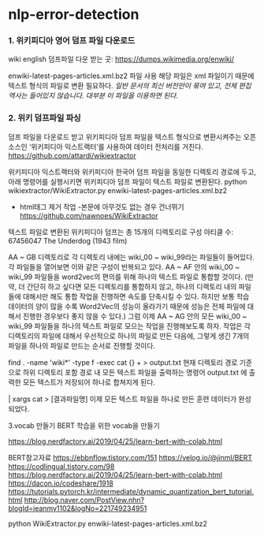 # nlp-error-detection

### 1. 위키피디아 영어 덤프 파일 다운로드
wiki english
덤프파일 다운 받는 곳: https://dumps.wikimedia.org/enwiki/

enwiki-latest-pages-articles.xml.bz2 파일 사용
해당 파일은 xml 파일이기 때문에 텍스트 형식의 파일로 변환 필요하다.
*일반 문서의 최신 버전만이 묶여 있고, 전체 편집 역사는 들어있지 않습니다. 대부분 이 파일을 이용하면 된다.*

### 2. 위키 덤프파일 파싱
덤프 파일을 다운로드 받고 위키피디아 덤프 파일을 텍스트 형식으로 변환시켜주는 오픈소스인 ‘위키피디아 익스트랙터’를 사용하여 데이터 전처리를 거친다.
https://github.com/attardi/wikiextractor


위키피디아 익스트랙터와 위키피디아 한국어 덤프 파일을 동일한 디렉토리 경로에 두고, 아래 명령어를 실행시키면 위키피디아 덤프 파일이 텍스트 파일로 변환된다.
python wikiextractor/WikiExtractor.py enwiki-latest-pages-articles.xml.bz2


- html태그 제거 작업 
-본문에 아무것도 없는 경우 건너뛰기
https://github.com/nawnoes/WikiExtractor


텍스트 파일로 변환된 위키피디아 덤프는 총 15개의 디렉토리로 구성
아티클 수:
67456047 The Underdog (1943 film)



 AA ~ GB 디렉토리로 각 디렉토리 내에는 wiki_00 ~ wiki_99라는 파일들이 들어있다. 각 파일들을 열어보면 이와 같은 구성이 반복되고 있다.
AA ~ AF 안의 wiki_00 ~ wiki_99 파일들을 word2vec의 편의를 위해 하나의 텍스트 파일로 통합할 것이다. (만약, 더 간단히 하고 싶다면 모든 디렉토리를 통합하지 않고, 하나의 디렉토리 내의 파일들에 대해서만 해도 통합 작업을 진행하면 속도를 단축시킬 수 있다. 하지만 보통 학습 데이터의 양이 많을 수록 Word2Vec의 성능이 올라가기 때문에 성능은 전체 파일에 대해서 진행한 경우보다 좋지 않을 수 있다.)
그럼 이제 AA ~ AG 안의 모든 wiki_00 ~ wiki_99 파일들을 하나의 텍스트 파일로 모으는 작업을 진행해보도록 하자. 작업은 각 디렉토리의 파일에 대해서 우선적으로 하나의 파일로 만든 다음에, 그렇게 생긴 7개의 파일을 하나의 파일로 만드는 순서로 진행할 것이다.

find . -name 'wiki*' -type f -exec cat {} + > output.txt
현재 디렉토리 경로 기준으로 하위 디렉토리 포함 경로 내 모든 텍스트 파일을 출력하는 명령어
output.txt 에 출력한 모든 텍스트가 저장되어 하나로 합쳐지게 된다.

 | xargs cat > [결과파일명]
이제 모든 텍스트 파일을 하나로 만든 훈련 데이터가 완성되었다.


3.vocab 만들기
BERT 학습을 위한 vocab을 만들기

https://blog.nerdfactory.ai/2019/04/25/learn-bert-with-colab.html





BERT참고자료
https://ebbnflow.tistory.com/151
https://velog.io/@jinml/BERT
https://codlingual.tistory.com/98
https://blog.nerdfactory.ai/2019/04/25/learn-bert-with-colab.html
https://dacon.io/codeshare/1918
https://tutorials.pytorch.kr/intermediate/dynamic_quantization_bert_tutorial.html
http://blog.naver.com/PostView.nhn?blogId=jeanmy1102&logNo=221749234951

python WikiExtractor.py enwiki-latest-pages-articles.xml.bz2

